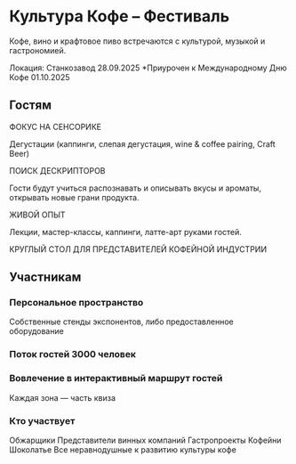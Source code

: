 # Культура Кофе – Фестиваль

Кофе, вино и крафтовое пиво встречаются с культурой, музыкой и гастрономией.

Локация: Станкозавод
28.09.2025
*Приурочен к Международному Дню Кофе 01.10.2025

## Гостям

ФОКУС НА СЕНСОРИКЕ

Дегустации (каппинги, слепая дегустация, wine & coffee pairing, Craft Beer)

ПОИСК ДЕСКРИПТОРОВ

Гости будут учиться распознавать и описывать вкусы и ароматы, открывать новые грани продукта.

ЖИВОЙ ОПЫТ

Лекции, мастер-классы, каппинги, латте-арт руками гостей.

КРУГЛЫЙ СТОЛ ДЛЯ ПРЕДСТАВИТЕЛЕЙ КОФЕЙНОЙ ИНДУСТРИИ

## Участникам

### Персональное пространство

Cобственные стенды экспонентов, либо предоставленное оборудование

### Поток гостей 3000 человек

### Вовлечение в интерактивный маршрут гостей

Каждая зона — часть квиза

### Кто участвует

Обжарщики
Представители винных компаний
Гастропроекты 
Кофейни 
Шоколатье
Все неравнодушные к развитию культуры кофе

